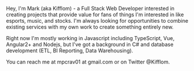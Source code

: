 <!---
markflm/markflm is a ✨ special ✨ repository because its `README.md` (this file) appears on your GitHub profile.
You can click the Preview link to take a look at your changes.
--->

Hey, I'm Mark (aka Kifflom) - a Full Stack Web Developer interested in creating projects that provide value for fans of things I'm interested in like esports, music, and stocks.
I'm always looking for opportunities to combine existing services with my own work to create something entirely new.

Right now I'm mostly working in Javascript including TypeScript, Vue, Angular2+ and Nodejs, but I've got a background in C# and database development (ETL, BI Reporting, Data Warehousing). 


You can reach me at mpcrav01 at gmail.com or on Twitter @Kifflom.
